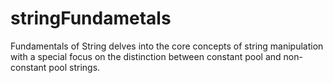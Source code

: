 # stringFundametals
Fundamentals of String delves into the core concepts of string manipulation with a special focus on the distinction between constant pool and non-constant pool strings.
